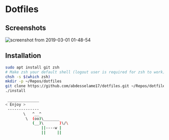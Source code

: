 # Dotfiles

## Screenshots
![screenshot from 2019-03-01 01-48-54](https://user-images.githubusercontent.com/30450467/53608765-52c85400-3bc4-11e9-82f2-7e51b46a813f.png)

## Installation

```sh
sudo apt install git zsh
# Make zsh your default shell (logout user is required for zsh to work)
chsh -s $(which zsh)
mkdir -p ~/Repos/dotfiles
git clone https://github.com/abdesselame17/dotfiles.git ~/Repos/dotfiles
./install
```

```sh
 ______________
< Enjoy >
 --------------
        \   ^__^
         \  (oo)\_______
            (__)\       )\/\
                ||----w |
                ||     ||
```
